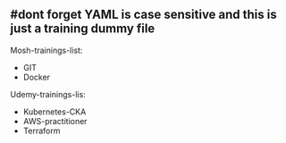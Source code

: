 #dont forget YAML is case sensitive and this is just a training dummy file
---
Mosh-trainings-list:
  - GIT
  - Docker

Udemy-trainings-lis:
  - Kubernetes-CKA
  - AWS-practitioner
  - Terraform

